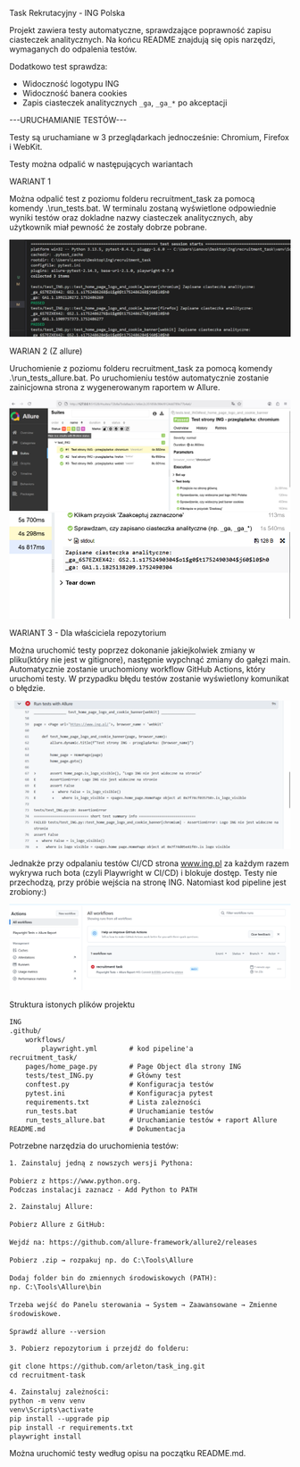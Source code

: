 Task Rekrutacyjny - ING Polska

Projekt zawiera testy automatyczne, sprawdzające poprawność zapisu ciasteczek analitycznych. Na końcu README znajdują się opis narzędzi, wymaganych do odpalenia testów.

Dodatkowo test sprawdza:

- Widoczność logotypu ING
- Widoczność banera cookies
- Zapis ciasteczek analitycznych `_ga`, `_ga_*` po akceptacji

---URUCHAMIANIE TESTÓW---

Testy są uruchamiane w 3 przeglądarkach jednocześnie: Chromium, Firefox i WebKit.

Testy można odpalić w następujących wariantach

WARIANT 1

Można odpalić test z poziomu folderu recruitment_task za pomocą komendy .\run_tests.bat. W terminalu zostaną wyświetlone odpowiednie wyniki testów oraz dokladne nazwy ciasteczek analitycznych, aby użytkownik miał pewność że zostały dobrze pobrane.

![alt text](photo/image-2.png)

WARIAN 2 (Z allure)

Uruchomienie z poziomu folderu recruitment_task za pomocą komendy .\run_tests_allure.bat. Po uruchomieniu testów automatycznie zostanie zainicjowna strona z wygenerowanym raportem w Allure.

![alt text](photo/image-1.png)
![alt text](photo/image-4.png)

WARIANT 3 - Dla właściciela repozytorium

Można uruchomić testy poprzez dokonanie jakiejkolwiek zmiany w pliku(który nie jest w gitignore), następnie wypchnąć zmiany do gałęzi main. Automatycznie zostanie uruchomiony workflow GitHub Actions, który uruchomi testy. W przypadku błędu testów zostanie wyświetlony komunikat o błędzie.

![alt text](photo/image-3.png)

Jednakże przy odpalaniu testów CI/CD strona www.ing.pl za każdym razem wykrywa ruch bota (czyli Playwright w CI/CD) i blokuje dostęp. Testy nie przechodzą, przy próbie wejścia na stronę ING. Natomiast kod pipeline jest zrobiony:)

![alt text](photo/image.png)

Struktura istonych plików projektu

```
ING
.github/
    workflows/
        playwright.yml        # kod pipeline'a
recruitment_task/
    pages/home_page.py        # Page Object dla strony ING
    tests/test_ING.py         # Główny test
    conftest.py               # Konfiguracja testów 
    pytest.ini                # Konfiguracja pytest 
    requirements.txt          # Lista zależności
    run_tests.bat             # Uruchamianie testów
    run_tests_allure.bat      # Uruchamianie testów + raport Allure
README.md                     # Dokumentacja
```

Potrzebne narzędzia do uruchomienia testów:

```
1. Zainstaluj jedną z nowszych wersji Pythona:

Pobierz z https://www.python.org.
Podczas instalacji zaznacz - Add Python to PATH
```

```
2. Zainstaluj Allure:

Pobierz Allure z GitHub:

Wejdź na: https://github.com/allure-framework/allure2/releases

Pobierz .zip → rozpakuj np. do C:\Tools\Allure

Dodaj folder bin do zmiennych środowiskowych (PATH):
np. C:\Tools\Allure\bin

Trzeba wejść do Panelu sterowania → System → Zaawansowane → Zmienne środowiskowe.

Sprawdź allure --version
```

```
3. Pobierz repozytorium i przejdź do folderu:

git clone https://github.com/arleton/task_ing.git
cd recruitment-task
```

```
4. Zainstaluj zależności:
python -m venv venv
venv\Scripts\activate
pip install --upgrade pip
pip install -r requirements.txt
playwright install
```

Można uruchomić testy według opisu na początku README.md.